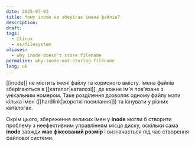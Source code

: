 ```yaml
---
date: 2025-07-03
title: Чому inode не зберігає імена файлів?
description: 
draft: 
tags:
  - 🐧linux
  - os/filesystem
aliases:
  - why inode doesn't store filename
permalink: why-inode-not-storing-filename
lang: uk
---
```


[[inode]] не містить імені файлу та корисного вмісту. Імена файлів зберігаються в [[каталог|каталозі]], де кожне ім'я пов'язане з унікальним номером. Таке розділення дозволяє одному файлу мати кілька імен ([[hardlink|жорсткі посилання]]) та існувати у різних каталогах. 

Окрім цього, збереження великих імен у **inode** могли б створити проблему з неефективним управлінням місця диску, оскільки сама **inode** завжди **має фіксований розмір** і визначається під час створення файлової системи.

